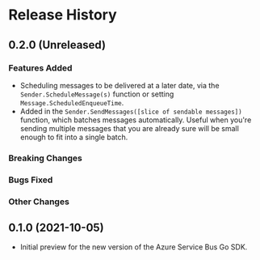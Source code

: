# Release History

## 0.2.0 (Unreleased)

### Features Added

- Scheduling messages to be delivered at a later date, via the `Sender.ScheduleMessage(s)` function or 
  setting `Message.ScheduledEnqueueTime`.
- Added in the `Sender.SendMessages([slice of sendable messages])` function, which batches messages 
  automatically. Useful when you're sending multiple messages that you are already sure will be small
  enough to fit into a single batch.

### Breaking Changes

### Bugs Fixed

### Other Changes

## 0.1.0 (2021-10-05)

- Initial preview for the new version of the Azure Service Bus Go SDK. 

